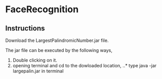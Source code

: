 # FaceRecognition
## Instructions

Download the LargestPalindromicNumber.jar file.

The jar file can be executed by the following ways,
1. Double clicking on it.
2. opening terminal and cd to the dowloaded location,
..* type java -jar largepalin.jar in terminal


